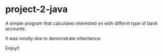 # project-2-java

A simple program that calculates interested on with differnt type of bank accounts.

It was mostly dne to demonstrate inheritance.

Enjoy!!
